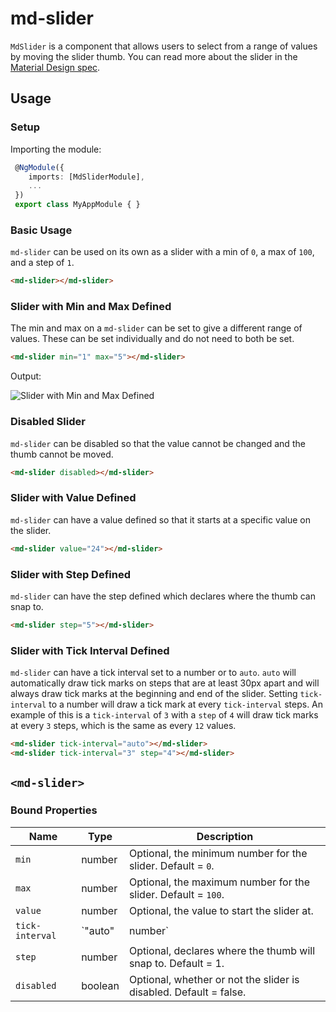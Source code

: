 # md-slider

`MdSlider` is a component that allows users to select from a range of values by moving the slider
thumb.
You can read more about the slider in the
[Material Design spec](https://material.google.com/components/sliders.html).

## Usage

### Setup

Importing the module:
```ts
 @NgModule({
    imports: [MdSliderModule],
    ...
 })
 export class MyAppModule { }
```

### Basic Usage

`md-slider` can be used on its own as a slider with a min of `0`, a max of `100`, and a step of `1`.

```html
<md-slider></md-slider>
```

### Slider with Min and Max Defined

The min and max on a `md-slider` can be set to give a different range of values.
These can be set individually and do not need to both be set.

```html
<md-slider min="1" max="5"></md-slider>
```

Output:

![Slider with Min and Max Defined]()

### Disabled Slider

`md-slider` can be disabled so that the value cannot be changed and the thumb cannot be moved.

```html
<md-slider disabled></md-slider>
```

### Slider with Value Defined

`md-slider` can have a value defined so that it starts at a specific value on the slider.

```html
<md-slider value="24"></md-slider>
```

### Slider with Step Defined

`md-slider` can have the step defined which declares where the thumb can snap to.

```html
<md-slider step="5"></md-slider>
```

### Slider with Tick Interval Defined

`md-slider` can have a tick interval set to a number or to `auto`.
`auto` will automatically draw tick marks on steps that are at least 30px apart and will always draw
tick marks at the beginning and end of the slider.
Setting `tick-interval` to a number will draw a tick mark at every `tick-interval` steps. An example
of this is a `tick-interval` of `3` with a `step` of `4` will draw tick marks at every `3` steps,
which is the same as every `12` values.

```html
<md-slider tick-interval="auto"></md-slider>
<md-slider tick-interval="3" step="4"></md-slider>
```

## `<md-slider>`

### Bound Properties

| Name | Type | Description |
| --- | --- | --- |
| `min` | number | Optional, the minimum number for the slider. Default = `0`. |
| `max` | number | Optional, the maximum number for the slider. Default = `100`. |
| `value` | number | Optional, the value to start the slider at. |
| `tick-interval` | `"auto"|number` | Optional, how many steps between tick marks. |
| `step` | number | Optional, declares where the thumb will snap to. Default = 1. |
| `disabled` | boolean | Optional, whether or not the slider is disabled. Default = false. |
